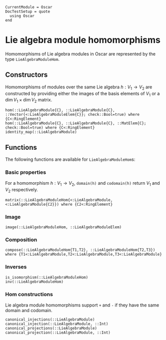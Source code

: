 ```@meta
CurrentModule = Oscar
DocTestSetup = quote
  using Oscar
end
```

# Lie algebra module homomorphisms

Homomorphisms of Lie algebra modules in Oscar are represented by the type
`LieAlgebraModuleHom`.

## Constructors

Homomorphisms of modules over the same Lie algebra
$h: V_1 \to V_2$ are constructed by providing either the images of the basis elements of $V_1$
or a $\dim V_1 \times \dim V_2$ matrix.

```@docs
hom(::LieAlgebraModule{C}, ::LieAlgebraModule{C}, ::Vector{<:LieAlgebraModuleElem{C}}; check::Bool=true) where {C<:RingElement}
hom(::LieAlgebraModule{C}, ::LieAlgebraModule{C}, ::MatElem{C}; check::Bool=true) where {C<:RingElement}
identity_map(::LieAlgebraModule)
```

## Functions

The following functions are available for `LieAlgebraModuleHom`s:

### Basic properties
For a homomorphism $h: V_1 \to V_2$, `domain(h)` and `codomain(h)` return $V_1$ and $V_2$ respectively.

```@docs
matrix(::LieAlgebraModuleHom{<:LieAlgebraModule,<:LieAlgebraModule{C2}}) where {C2<:RingElement}
```

### Image
```@docs
image(::LieAlgebraModuleHom, ::LieAlgebraModuleElem)
```

### Composition
```@docs
compose(::LieAlgebraModuleHom{T1,T2}, ::LieAlgebraModuleHom{T2,T3}) where {T1<:LieAlgebraModule,T2<:LieAlgebraModule,T3<:LieAlgebraModule}
```

### Inverses
```@docs
is_isomorphism(::LieAlgebraModuleHom)
inv(::LieAlgebraModuleHom)
```

### Hom constructions
Lie algebra module homomorphisms support `+` and `-` if they have the same domain and codomain.

```@docs
canonical_injections(::LieAlgebraModule)
canonical_injection(::LieAlgebraModule, ::Int)
canonical_projections(::LieAlgebraModule)
canonical_projection(::LieAlgebraModule, ::Int)
```
